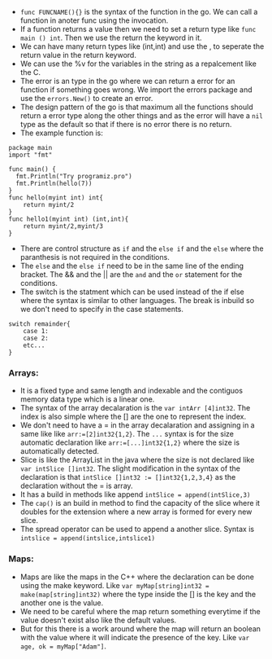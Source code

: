 * `func FUNCNAME(){}` is the syntax of the function in the go. We can call a function in anoter func using the invocation.
* If a function returns a value then we need to set a return type like `func main () int`. Then we use the return the keyword in it.
* We can have many return types like (int,int) and use the \, to seperate the return value in the return keyword.
* We can use the %v for the variables in the string as a repalcement like the C.
* The error is an type in the go where we can return a error for an function if something goes wrong. We import the errors package and use the `errors.New()` to create an error.
* The design pattern of the go is that maximum all the functions should return a error type along the other things and as the error will have a `nil` type as the default so that if there is no error there is no return.
* The example function is:
```
package main
import "fmt"

func main() {
  fmt.Println("Try programiz.pro")
  fmt.Println(hello(7))
}
func hello(myint int) int{
    return myint/2
}
func hello1(myint int) (int,int){
    return myint/2,myint/3
}
```
* There are control structure as `if` and the `else if` and the `else` where the paranthesis is not required in the conditions.
* The `else` and the `else if` need to be in the same line of the ending bracket. The && and the || are the `and` and the `or` statement for the conditions.
* The switch is the statment which can be used instead of the if else where the syntax is similar to other languages. The break is inbuild so we don't need to specify in the case statements.
```
switch remainder{
    case 1:
    case 2:
    etc...
}
```
### Arrays:
* It is a fixed type and same length and indexable and the contiguos memory data type which is a linear one.
* The syntax of the array decalaration is the `var intArr [4]int32`. The index is also simple where the [] are the one to represent the index.
* We don't need to have a = in the array decalaration and assigning in a same like like `arr:=[2]int32{1,2}`. The `...` syntax is for the size automatic declaration like `arr:=[...]int32{1,2}` where the size is automatically detected.
* Slice is like the ArrayList in the java where the size is not declared like `var intSlice []int32`. The slight modification in the syntax of the declaration is that `intSlice []int32 := []int32{1,2,3,4}` as the declaration without the = is array.
* It has a build in methods like append `intSlice = append(intSlice,3)`
* The `cap()` is an build in method to find the capacity of the slice where it doubles for the extension where a new array is formed for every new slice.
* The spread operator can be used to append a another slice. Syntax is `intslice = append(intslice,intslice1)`
### Maps:
* Maps are like the maps in the C++ where the declaration can be done using the make keyword. Like `var myMap[string]int32 = make(map[string]int32)` where the type inside the \[] is the key and the another one is the value. 
* We need to be careful where the map return something everytime if the value doesn't exist also like the default values.
* But for this there is a work around where the map will return an boolean with the value where it will indicate the presence of the key. Like `var age, ok = myMap["Adam"]`.



 